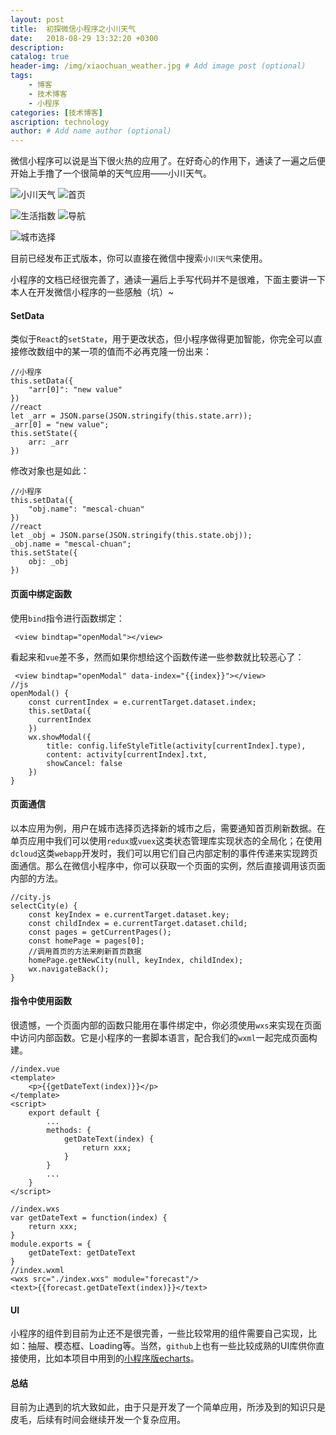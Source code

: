 ```yaml
---
layout: post
title:  初探微信小程序之小川天气
date:   2018-08-29 13:32:20 +0300
description: 
catalog: true
header-img: /img/xiaochuan_weather.jpg # Add image post (optional)
tags: 
    - 博客
    - 技术博客
    - 小程序
categories: [技术博客]
ascription: technology
author: # Add name author (optional)
---
```

微信小程序可以说是当下很火热的应用了。在好奇心的作用下，通读了一遍之后便开始上手撸了一个很简单的天气应用——小川天气。

![小川天气](https://upload-images.jianshu.io/upload_images/1495096-6895c3ecc8731c6c.jpg?imageMogr2/auto-orient/strip%7CimageView2/2/w/1240)
![首页](https://upload-images.jianshu.io/upload_images/1495096-6b52de2058465306.jpg?imageMogr2/auto-orient/strip%7CimageView2/2/w/1240)

![生活指数](https://upload-images.jianshu.io/upload_images/1495096-097faac85ddac982.jpg?imageMogr2/auto-orient/strip%7CimageView2/2/w/1240)
![导航](https://upload-images.jianshu.io/upload_images/1495096-fb080aab4403782b.jpg?imageMogr2/auto-orient/strip%7CimageView2/2/w/1240)

![城市选择](https://upload-images.jianshu.io/upload_images/1495096-1239aa459b6252ae.jpg?imageMogr2/auto-orient/strip%7CimageView2/2/w/1240)

目前已经发布正式版本，你可以直接在微信中搜索`小川天气`来使用。

小程序的文档已经很完善了，通读一遍后上手写代码并不是很难，下面主要讲一下本人在开发微信小程序的一些感触（坑）~

#### SetData
类似于`React`的`setState`，用于更改状态，但小程序做得更加智能，你完全可以直接修改数组中的某一项的值而不必再克隆一份出来：
```
//小程序
this.setData({
    "arr[0]": "new value"
})
//react
let _arr = JSON.parse(JSON.stringify(this.state.arr));
_arr[0] = "new value";
this.setState({
    arr: _arr
})
```

修改对象也是如此：
```
//小程序
this.setData({
    "obj.name": "mescal-chuan"
})
//react
let _obj = JSON.parse(JSON.stringify(this.state.obj));
_obj.name = "mescal-chuan";
this.setState({
    obj: _obj
})
```
#### 页面中绑定函数
使用`bind`指令进行函数绑定：
```
 <view bindtap="openModal"></view>
```
看起来和`vue`差不多，然而如果你想给这个函数传递一些参数就比较恶心了：
```
 <view bindtap="openModal" data-index="{{index}}"></view>
//js
openModal() {
    const currentIndex = e.currentTarget.dataset.index;
    this.setData({
      currentIndex
    })
    wx.showModal({
        title: config.lifeStyleTitle(activity[currentIndex].type),
        content: activity[currentIndex].txt,
        showCancel: false
    })
}
```


#### 页面通信
以本应用为例，用户在城市选择页选择新的城市之后，需要通知首页刷新数据。在单页应用中我们可以使用`redux`或`vuex`这类状态管理库实现状态的全局化；在使用`dcloud`这类`webapp`开发时，我们可以用它们自己内部定制的事件传递来实现跨页面通信。那么在微信小程序中，你可以获取一个页面的实例，然后直接调用该页面内部的方法。
```
//city.js
selectCity(e) {
    const keyIndex = e.currentTarget.dataset.key;
    const childIndex = e.currentTarget.dataset.child;
    const pages = getCurrentPages();
    const homePage = pages[0];
    //调用首页的方法来刷新首页数据
    homePage.getNewCity(null, keyIndex, childIndex);
    wx.navigateBack();
}
```

#### 指令中使用函数
很遗憾，一个页面内部的函数只能用在事件绑定中，你必须使用`wxs`来实现在页面中访问内部函数。它是小程序的一套脚本语言，配合我们的`wxml`一起完成页面构建。

```
//index.vue
<template>
    <p>{{getDateText(index)}}</p>
</template>
<script>
    export default {
        ...
        methods: {
            getDateText(index) {
                return xxx;
            }
        }
        ...
    }
</script>
```

```
//index.wxs
var getDateText = function(index) {
    return xxx;
}
module.exports = {
    getDateText: getDateText
}
//index.wxml
<wxs src="./index.wxs" module="forecast"/>
<text>{{forecast.getDateText(index)}}</text>
```
#### UI
小程序的组件到目前为止还不是很完善，一些比较常用的组件需要自己实现，比如：抽屉、模态框、Loading等。当然，`github`上也有一些比较成熟的UI库供你直接使用，比如本项目中用到的[小程序版echarts](https://github.com/ecomfe/echarts-for-weixin)。

#### 总结
目前为止遇到的坑大致如此，由于只是开发了一个简单应用，所涉及到的知识只是皮毛，后续有时间会继续开发一个复杂应用。